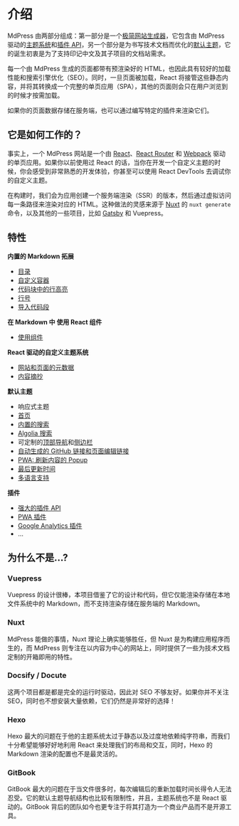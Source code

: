 # 介绍

MdPress 由两部分组成：第一部分是一个[极简网站生成器](https://github.com/docschina/mdpress/tree/master/packages/%40mdpress/core)，它包含由 MdPress 驱动的[主题系统](../theme/README.md)和[插件 API](../plugin/README.md)，另一个部分是为书写技术文档而优化的[默认主题](../theme/default-theme-config.md)，它的诞生初衷是为了支持印记中文及其子项目的文档站需求。

每一个由 MdPress 生成的页面都带有预渲染好的 HTML，也因此具有较好的加载性能和搜索引擎优化（SEO）。同时，一旦页面被加载，React 将接管这些静态内容，并将其转换成一个完整的单页应用（SPA），其他的页面则会只在用户浏览到的时候才按需加载。

如果你的页面数据存储在服务端，也可以通过编写特定的插件来渲染它们。

## 它是如何工作的？

事实上，一个 MdPress 网站是一个由 [React](https://reactjs.org/)、[React Router](https://reacttraining.com/react-router/) 和 [Webpack](http://webpack.js.org/) 驱动的单页应用。如果你以前使用过 React 的话，当你在开发一个自定义主题的时候，你会感受到非常熟悉的开发体验，你甚至可以使用 React DevTools 去调试你的自定义主题。

在构建时，我们会为应用创建一个服务端渲染（SSR）的版本，然后通过虚拟访问每一条路径来渲染对应的 HTML。这种做法的灵感来源于 [Nuxt](https://nuxtjs.org/) 的 `nuxt generate` 命令，以及其他的一些项目，比如 [Gatsby](https://www.gatsbyjs.org/) 和 Vuepress。

## 特性

**内置的 Markdown 拓展**

* [目录](../guide/markdown.md#目录)
* [自定义容器](../guide/markdown.md#自定义容器)
* [代码块中的行高亮](../guide/markdown.md#代码块中的行高亮)
* [行号](../guide/markdown.md#行号)
* [导入代码段](../guide/markdown.md#导入代码段)

**在 Markdown 中 使用 React 组件**

* [使用组件](../guide/using-react.md#使用组件)

**React 驱动的自定义主题系统**

* [网站和页面的元数据](../theme/writing-a-theme.md#网站和页面的元数据)
* [内容摘抄](../theme/writing-a-theme.md#内容摘抄)

**默认主题**

* 响应式主题
* [首页](../theme/default-theme-config.md#首页)
* [内置的搜索](../theme/default-theme-config.md#内置搜索)
* [Algolia 搜索](../theme/default-theme-config.md#algolia-搜索)
* 可定制的[顶部导航](../theme/default-theme-config.md#navbar)和[侧边栏](../theme/default-theme-config.md#sidebar)
* [自动生成的 GitHub 链接和页面编辑链接](../theme/default-theme-config.md#Git-仓库和编辑链接)
* [PWA: 刷新内容的 Popup](../theme/default-theme-config.md#popup-ui-to-refresh-contents)
* [最后更新时间](../theme/default-theme-config.md#最后更新时间)
* [多语言支持](../guide/i18n.md)

**插件**

* [强大的插件 API](../plugin/README.md)
* [PWA 插件](../plugin/official/plugin-pwa.md)
* [Google Analytics 插件](../plugin/official/plugin-google-analytics.md)
* ...

## 为什么不是...?

### Vuepress
Vuepress 的设计很棒，本项目借鉴了它的设计和代码，但它仅能渲染存储在本地文件系统中的 Markdown，而不支持渲染存储在服务端的 Markdown。

### Nuxt

MdPress 能做的事情，Nuxt 理论上确实能够胜任，但 Nuxt 是为构建应用程序而生的，而 MdPress 则专注在以内容为中心的网站上，同时提供了一些为技术文档定制的开箱即用的特性。

### Docsify / Docute

这两个项目都是都是完全的运行时驱动，因此对 SEO 不够友好。如果你并不关注 SEO，同时也不想安装大量依赖，它们仍然是非常好的选择！

### Hexo

Hexo 最大的问题在于他的主题系统太过于静态以及过度地依赖纯字符串，而我们十分希望能够好好地利用 React 来处理我们的布局和交互，同时，Hexo 的 Markdown 渲染的配置也不是最灵活的。

### GitBook

GitBook 最大的问题在于当文件很多时，每次编辑后的重新加载时间长得令人无法忍受。它的默认主题导航结构也比较有限制性，并且，主题系统也不是 React 驱动的。GitBook 背后的团队如今也更专注于将其打造为一个商业产品而不是开源工具。
